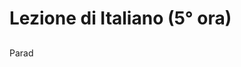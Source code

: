 # Lezione di Italiano (5° ora)

## 

Parad
<!--stackedit_data:
eyJoaXN0b3J5IjpbLTIxMDM4OTQxOTddfQ==
-->